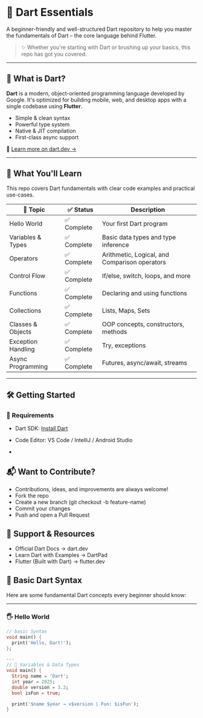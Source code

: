 # 🎯 Dart Essentials

A beginner-friendly and well-structured Dart repository to help you master the fundamentals of Dart – the core language behind Flutter.

> ✨ Whether you're starting with Dart or brushing up your basics, this repo has got you covered.

---

## 🚀 What is Dart?

**Dart** is a modern, object-oriented programming language developed by Google. It's optimized for building mobile, web, and desktop apps with a single codebase using **Flutter**.

- Simple & clean syntax  
- Powerful type system  
- Native & JIT compilation  
- First-class async support  

🔗 [Learn more on dart.dev →](https://dart.dev)

---

## 🧠 What You'll Learn

This repo covers Dart fundamentals with clear code examples and practical use-cases.

| 📂 Topic              | ✅ Status     | Description                                      |
|----------------------|--------------|--------------------------------------------------|
| Hello World          | ✅ Complete   | Your first Dart program                          |
| Variables & Types    | ✅ Complete   | Basic data types and type inference              |
| Operators            | ✅ Complete   | Arithmetic, Logical, and Comparison operators    |
| Control Flow         | ✅ Complete   | If/else, switch, loops, and more                 |
| Functions            | ✅ Complete   | Declaring and using functions                    |
| Collections          | ✅ Complete   | Lists, Maps, Sets                                |
| Classes & Objects    | ✅ Complete   | OOP concepts, constructors, methods              |
| Exception Handling   | ✅ Complete   | Try, exceptions                                  |
| Async Programming    | ✅ Complete   | Futures, async/await, streams                    |

---

## 🛠️ Getting Started

### 🔧 Requirements

- Dart SDK: [Install Dart](https://dart.dev/get-dart)
- Code Editor: VS Code / IntelliJ / Android Studio

- 
## 📬 Want to Contribute?
- Contributions, ideas, and improvements are always welcome!
- Fork the repo
- Create a new branch (git checkout -b feature-name)
- Commit your changes
- Push and open a Pull Request


## 🌟 Support & Resources
- Official Dart Docs → dart.dev
- Learn Dart with Examples → DartPad
- Flutter (Built with Dart) → flutter.dev

## 🧾 Basic Dart Syntax

Here are some fundamental Dart concepts every beginner should know:

---

### 🖐 Hello World

```dart
// basic Syntax
void main() {
  print('Hello, Dart!');
};

---
// 🧠 Variables & Data Types
void main() {
  String name = 'Dart';
  int year = 2025;
  double version = 3.2;
  bool isFun = true;

  print('$name $year → v$version | Fun: $isFun');
}



